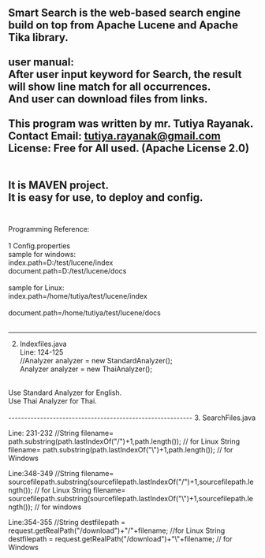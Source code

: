 Smart Search is the web-based search engine build on top from Apache Lucene and Apache Tika library.<br/>
<br/>
user manual:<br/>
After user input keyword for Search,  the result will show line match for all occurrences.<br/> 
And user can download files from links.<br/>
<br/>
This program was written by mr. Tutiya Rayanak.<br/> 
Contact Email: tutiya.rayanak@gmail.com<br/>
License: Free for All used. (Apache License 2.0)<br/>  
<br/>
It is MAVEN project.<br/>
It is easy for use, to deploy and config.<br/> 
<br/>
--------------------------------------------------------
Programming Reference:<br/>
<br/>
1 Config.properties<br/>
sample for windows:<br/>
index.path=D:/test/lucene/index<br/>
document.path=D:/test/lucene/docs<br/>
<br/>
sample for Linux:<br/>
index.path=/home/tutiya/test/lucene/index<br/><br/>
document.path=/home/tutiya/test/lucene/docs<br/><br/>

----------------------------------------------------------
2. Indexfiles.java<br/>
Line: 124-125<br/>
//Analyzer analyzer = new StandardAnalyzer();<br/>
Analyzer analyzer = new ThaiAnalyzer();<br/>
<br/>
Use Standard Analyzer for  English.<br/>
Use Thai Analyzer for Thai.<br/>
<br/>
----------------------------------------------------------
3. SearchFiles.java<br/>

Line: 231-232
//String filename= path.substring(path.lastIndexOf("/")+1,path.length()); // for Linux
String filename= path.substring(path.lastIndexOf("\\")+1,path.length()); // for Windows

Line:348-349
//String filename= sourcefilepath.substring(sourcefilepath.lastIndexOf("/")+1,sourcefilepath.length()); // for Linux
String filename= sourcefilepath.substring(sourcefilepath.lastIndexOf("\\")+1,sourcefilepath.length()); // for windows


Line:354-355
//String destfilepath = request.getRealPath("/download")+"/"+filename; //for Linux
String destfilepath = request.getRealPath("/download")+"\\"+filename; // for Windows







